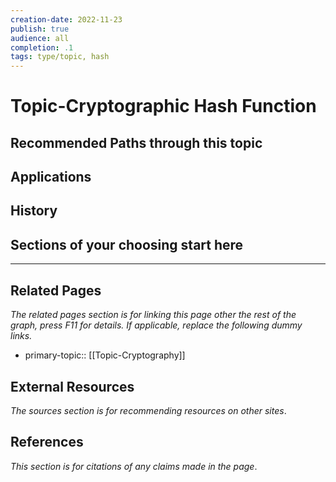 ```yaml
---
creation-date: 2022-11-23
publish: true
audience: all
completion: .1
tags: type/topic, hash
---
```

# Topic-Cryptographic Hash Function

## Recommended Paths through this topic

## Applications

## History

## Sections of your choosing start here

---
## Related Pages
*The related pages section is for linking this page other the rest of the graph, press F11 for details. If applicable, replace the following dummy links.*
- primary-topic:: [[Topic-Cryptography]]

## External Resources
*The sources section is for recommending resources on other sites*.

## References
*This section is for citations of any claims made in the page*.
